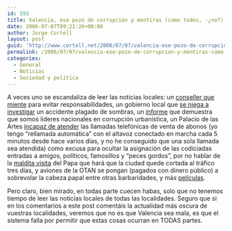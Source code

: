 ```yaml
---
id: 593
title: Valencia, ese pozo de corrupción y mentiras (como todos, -¿no?)
date: 2006-07-07T09:21:26+00:00
author: Jorge Cortell
layout: post
guid: 'http://www.cortell.net/2006/07/07/valencia-ese-pozo-de-corrupcion-y-mentiras-como-todos-%c2%bfno/'
permalink: /2006/07/07/valencia-ese-pozo-de-corrupcion-y-mentiras-como-todos-no/
categories:
  - General
  - Noticias
  - Sociedad y polí­tica
---
```

A veces uno se escandaliza de leer las noticias locales: un <a title="miente el Conseller" target="_blank" href="http://hebdomario.typepad.com/confidencial_7d/2006/07/el_conseller_va.html">conseller que miente</a> para evitar responsabilidades, un gobierno local que <a title="20 minutos" target="_blank" href="http://www.20minutos.es/noticia/139059/0/metro/valencia/gobierno/">se niega a investigar</a> un accidente plagado de sombras, un <a title="Greenpeace" target="_blank" href="http://www.greenpeace.org/espana/news/greenpeace-presenta-su-nuevo">informe</a> que demuestra que somos lí­deres nacionales en corrupción urbaní­stica, un Palacio de las Artes <a title="Palau Arts" target="_blank" href="http://www.lasprovincias.es/valencia/pg060707/prensa/noticias/Cultura/200607/07/VAL-CUL-248.html">incapaz de atender</a> las llamadas telefónicas de venta de abonos (yo tengo &#8220;rellamada automática&#8221; con el altavoz conectado en marcha cada 5 minutos desde hace varios dí­as, y no he conseguido que una sola llamada sea atendida) como excusa para ocultar la asignación de las codiciadas entradas a amigos, polí­ticos, famosillos y &#8220;peces gordos&#8221;, por no hablar de la <a title="Jo no" target="_blank" href="http://www.jonotespere.org/">maldita visita</a> del Papa que hará que la ciudad quede cortada al tráfico tres dí­as, y aviones de la OTAN se pongan (pagados con dinero público) a sobrevolar la cabeza papal entre otras barbaridades, y más <a target="_blank" title="Zaplana y Benidorm" href="http://video.google.com/videoplay?docid=9213482554224924119">pelí­culas</a>.

Pero claro, bien mirado, en todas parte cuecen habas, solo que no tenemos tiempo de leer las noticias locales de todas las localidades. Seguro que si en los comentarios a este post comentáis la actualidad más oscura de vuestras localidades, veremos que no es que Valencia sea mala, es que el sistema falla por permitir que estas cosas ocurran en TODAS partes.